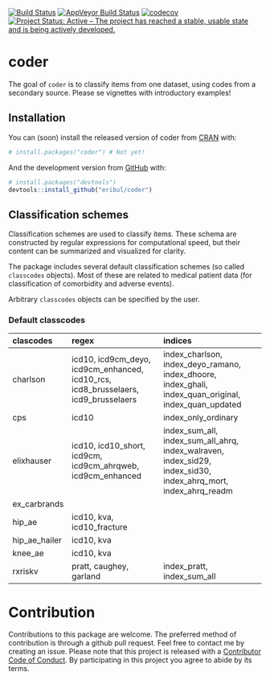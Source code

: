 [![Build Status](https://travis-ci.org/eribul/coder.svg?branch=master)](https://travis-ci.org/eribul/coder)
[![AppVeyor Build Status](https://ci.appveyor.com/api/projects/status/github/eribul/coder?branch=master&svg=true)](https://ci.appveyor.com/project/eribul/coder)
[![codecov](https://codecov.io/gh/eribul/coder/branch/master/graph/badge.svg)](https://codecov.io/gh/eribul/coder)
[![Project Status: Active – The project has reached a stable, usable state and is being actively developed.](https://www.repostatus.org/badges/latest/active.svg)](https://www.repostatus.org/#active)


<!-- README.md is generated from README.Rmd. Please edit that file --> 


# coder 

The goal of `coder` is to classify items from one dataset, using codes from a secondary source. 
Please se vignettes with introductory examples! 

## Installation

You can (soon) install the released version of coder from [CRAN](https://CRAN.R-project.org) with:

``` r
# install.packages("coder") # Not yet!
```

And the development version from [GitHub](https://github.com/) with:

``` r
# install.packages("devtools")
devtools::install_github("eribul/coder")
```

## Classification schemes

Classification schemes are used to classify items. 
These schema are constructed by regular expressions for computational speed, 
but their content can be summarized and visualized for clarity.

The package includes several default classification schemes (so called `classcodes` objects).
Most of these are related to medical patient data (for classification of comorbidity and adverse events).

Arbitrary `classcodes` objects can be specified by the user. 

### Default classcodes


|clascodes     |regex                                                                              |indices                                                                                                        |
|:-------------|:----------------------------------------------------------------------------------|:--------------------------------------------------------------------------------------------------------------|
|charlson      |icd10, icd9cm_deyo, icd9cm_enhanced, icd10_rcs, icd8_brusselaers, icd9_brusselaers |index_charlson, index_deyo_ramano, index_dhoore, index_ghali, index_quan_original, index_quan_updated          |
|cps           |icd10                                                                              |index_only_ordinary                                                                                            |
|elixhauser    |icd10, icd10_short, icd9cm, icd9cm_ahrqweb, icd9cm_enhanced                        |index_sum_all, index_sum_all_ahrq, index_walraven, index_sid29, index_sid30, index_ahrq_mort, index_ahrq_readm |
|ex_carbrands  |                                                                                   |                                                                                                               |
|hip_ae        |icd10, kva, icd10_fracture                                                         |                                                                                                               |
|hip_ae_hailer |icd10, kva                                                                         |                                                                                                               |
|knee_ae       |icd10, kva                                                                         |                                                                                                               |
|rxriskv       |pratt, caughey, garland                                                            |index_pratt, index_sum_all                                                                                     |

# Contribution

Contributions to this package are welcome. The preferred method of contribution is through a github pull request. Feel free to contact me by creating an issue. Please note that this project is released with a [Contributor Code of Conduct](CODE_OF_CONDUCT.md).
By participating in this project you agree to abide by its terms.
